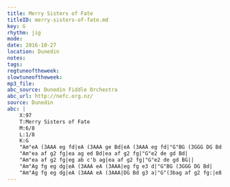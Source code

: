 ```yaml
---
title: Merry Sisters of Fate
titleID: merry-sisters-of-fate.md
key: G
rhythm: jig
mode:
date: 2016-10-27
location: Dunedin
notes:
tags:
regtuneoftheweek:
slowtuneoftheweek:
mp3_file:
abc_source: Dunedin Fiddle Orchestra
abc_url: http://nefc.org.nz/
source: Dunedin
abc: |
    X:97
    T:Merry Sisters of Fate
    M:6/8
    L:1/8
    K:G
    "Am"eA (3AAA eg fd|eA (3AAA ge Bd|eA (3AAA eg fd|"G"BG (3GGG DG Bd:|
    "Am"ea af g2 fg|ea ag ed Bd|ea af g2 fg|"G"e2 de gd Bd|
    "Am"ea af g2 fg|eg ab c'b ag|ea af g2 fg|"G"e2 de gd BG||
    "Am"Ag fg eg dg|eA (3AAA eA (3AAA|eg fg e3 d|"G"BG (3GGG DG Bd|
    "Am"Ag fg eg dg|eA (3AAA eA (3AAA|DG Bd g3 a|"G"(3bag af g2 fg:|e8||
---
```

